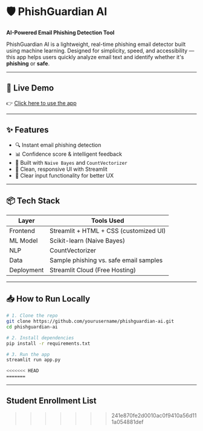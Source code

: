 # 🛡️ PhishGuardian AI

**AI-Powered Email Phishing Detection Tool**

PhishGuardian AI is a lightweight, real-time phishing email detector built using machine learning. Designed for simplicity, speed, and accessibility — this app helps users quickly analyze email text and identify whether it's **phishing** or **safe**.

---

## 🚀 Live Demo

👉 [Click here to use the app](https://phishguardian-ai.streamlit.app/)


---

## ✨ Features

- 🔍 Instant email phishing detection
- 📊 Confidence score & intelligent feedback
- 🧠 Built with `Naive Bayes` and `CountVectorizer`
- 🎨 Clean, responsive UI with Streamlit
- 🧹 Clear input functionality for better UX

---

## 📦 Tech Stack

| Layer       | Tools Used                             |
|-------------|-----------------------------------------|
| Frontend    | Streamlit + HTML + CSS (customized UI) |
| ML Model    | Scikit-learn (Naive Bayes)              |
| NLP         | CountVectorizer                        |
| Data        | Sample phishing vs. safe email samples |
| Deployment  | Streamlit Cloud (Free Hosting)         |

---

## 📥 How to Run Locally

```bash
# 1. Clone the repo
git clone https://github.com/yourusername/phishguardian-ai.git
cd phishguardian-ai

# 2. Install dependencies
pip install -r requirements.txt

# 3. Run the app
streamlit run app.py

<<<<<<< HEAD
=======
```
---

## Student Enrollment List
>>>>>>> 241e870fe2d0010ac0f9410a56d111a054881def



